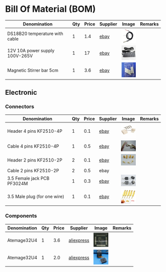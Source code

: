 # Bill Of Material (BOM)



| Denomination                  | Qty | Price | Supplier        | Image | Remarks |
|-------------------------------|-----|-------|-----------------|-------| ------- |
| DS18B20 temperature with cable| 1   | 1.4   | [ebay](http://www.ebay.com/itm/331828375684) |  <img src="images/s-l300.jpg" width="48"> | |
| 12V 10A power supply 100V-265V| 1   | 17    | [ebay](http://www.ebay.com/itm/161929667263) |  <img src="images/Power-supply.jpg" width="48"> | |
| Magnetic Stirrer bar 5cm      | 1   | 3.6   | [ebay](http://www.ebay.com/itm/332037093368) |  <img src="images/Stirrer-bar.jpg" width="48"> | |


## Electronic


### Connectors


| Denomination                  | Qty | Price | Supplier        | Image | Remarks |
| ----------------------------- | --- | ----- | --------------- | ----- | ------- |
| Header 4 pins  KF2510-4P      | 1   | 0.1   | [ebay](http://www.ebay.com/itm/201726148721) | <img src="images/Header-KF5410-4P.jpg" width="48"> | |
| Cable 4 pins   KF2510-4P      | 1   | 0.5   | [ebay](http://www.ebay.com/itm/231277926061) | <img src="images/Cable-KF5410-4P.jpg" width="48"> | |
| Header 2 pins  KF2510-2P      | 2   | 0.1   | [ebay](http://www.ebay.com/itm/251255708763) | <img src="images/Header-KF5410-2P.jpg" width="48"> | |
| Cable 2 pins   KF2510-2P      | 2   | 0.5   | ebay | | |
| 3.5 Female jack PCB PF3024M   | 1   | 0.3   | [ebay](http://www.ebay.com/itm/331809367438) | <img src="images/35mm-female.jpg" width="48"> | |
| 3.5 Male plug (for one wire)  | 1   | 0.1   | [ebay](http://www.ebay.com/itm/172001125871) | <img src="images/35mm-plug.jpg" width="48"> | |

 
### Components

| Denomination                  | Qty | Price | Supplier        | Image | Remarks |
| ----------------------------- | --- | ----- | --------------- | ----- | ------- |
| Atemage32U4                   | 1   | 3.6   | [aliexpress](https://www.aliexpress.com/item/10pcs-lot-ATMEGA32U4-AU-ATMEGA32U4-TQFP-44-IC-8-bit-Microcontroller-with-16-32K-Bytes-of/32720185776.html?spm=2114.13010608.0.0.Brw1qI) | <img src="images/atmega32u4-au.jpg" width="48"> | |
| Atemage32U4                   | 1   | 2.0  | [aliexpress](https://www.aliexpress.com/item/SST26VF064B-I-SM-SST26VF064B-I-SST26VF064B-new-original/32760981168.html?spm=2114.13010608.0.0.vhdFdY) | <img src="images/SST26vf064b.jpg" width="48"> | |



